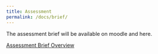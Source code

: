 ```yaml
---
title: Assessment
permalink: /docs/brief/
---
```


The assessment brief will be available on moodle and here.

[Assessment Brief Overview](https://web.microsoftstream.com/video/ecfdbd12-15f7-43a1-acb7-37e8d3982c1a)  

